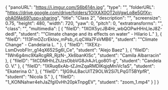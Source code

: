 {
      "panoURL": "https://i.imgur.com/S6b614n.jpg",
      "type": "",
      "folderURL": "https://drive.google.com/drive/folders/1OlXAX0OT2pVgwLp8e5GfXv-ohA0fAk69?usp=sharing",
      "title": "Class 2",
      "description": "",
      "screensize": 0.75,
      "height": 480,
      "width": 720,
      "yaw": 0,
      "pitch": 0,
      "extratransforms": "",
      "class": "",
      "multimedia": [
         {
            "fileID": "1XOX5ycJB4Hr_wbQOPwHHnLIeJ8Z-dedI",
            "student": "\"Climate change and its effects on water\" - Hilario L."
         },
         {
            "fileID": "113FmOZcrEklov_mPsb_rLqCWa7FsVMB6",
            "student": "\"Climate Change\" - Candelaria L. "
         },
         {
            "fileID": "1XEXz-LsmDvobFIrr_g14qX652Sg6l_Ce",
            "student": "Alejo Baez"
         },
         {
            "fileID": "1Wn6g4mc9XaRcgRR_RjzN-_Xk6banKISc",
            "student": "Camila Albarracin"
         },
         {
            "fileID": "1itCDMHhLZtJzsObbVG8JrAJrLgo801-g",
            "student": "Candela O. V."
         },
         {
            "fileID": "1XRuq6xAb-tZJmZqaRMDIKqjqMniVc1aS",
            "student": "Ekaterina O."
         },
         {
            "fileID": "1jIG9uLBacUlTZ9OLW2Si7LPqGT5BYpfR",
            "student": "Nicola S."
         },
         {
            "fileID": "1_KONNahwr4ehJaZfgI0vHh20pkTnpgEV",
            "student": "zoom_1.mp4"
         }
      ]
   }